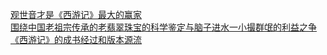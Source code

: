   
[观世音才是《西游记》最大的赢家](http://www.dianyue.me/archives/159/olok7irmqwc0785q/)  
[围绕中国老祖宗传承的老翡翠珠宝的科学鉴定与脑子进水一小撮群氓的利益之争](http://www.dianyue.me/archives/148/zjjsjhl4n0pwyblp/)  
[《西游记》的成书经过和版本源流](http://www.dianyue.me/archives/650/wtchks8l7tnf5u6m/)
